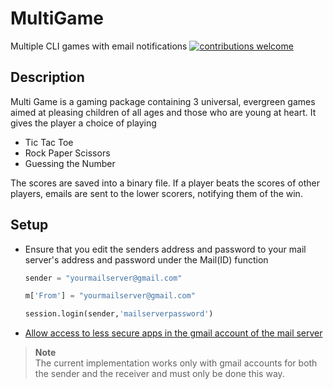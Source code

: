 # MultiGame
Multiple CLI games with email notifications [![contributions welcome](https://img.shields.io/badge/contributions-welcome-brightgreen.svg?style=flat)](https://github.com/tackyunicorn/MultiGame/issues)

## Description
Multi Game is a gaming package containing 3 universal, evergreen games aimed at pleasing
children of all ages and those who are young at heart. It gives the player a choice of playing  
  * Tic Tac Toe
  * Rock Paper Scissors
  * Guessing the Number

The scores are saved into a binary
file. If a player beats the scores of other players, emails are sent to the lower scorers, notifying
them of the win.

## Setup
* Ensure that you edit the senders address and password to your mail server's address and password 
  under the Mail(ID) function
  ```python
  sender = "yourmailserver@gmail.com"
  ```
  ```python
  m['From'] = "yourmailserver@gmail.com"
  ```
  ```python
  session.login(sender,'mailserverpassword')
  ```
* [Allow access to less secure apps in the gmail account of the mail server](https://myaccount.google.com/intro/security) 

> **Note**  
  The current implementation works only with gmail accounts for both the sender and the receiver and must only be done this way.
